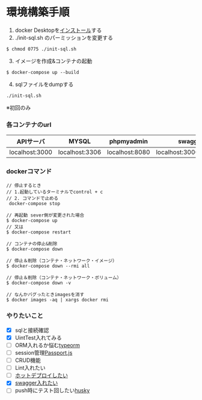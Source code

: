 # 環境構築手順

1. docker Desktopを[インストール](https://www.docker.com/products/docker-desktop)する
2. ./init-sql.sh のパーミッションを変更する
```
$ chmod 0775 ./init-sql.sh
```
3. イメージを作成&コンテナの起動
```
$ docker-compose up --build
```
4. sqlファイルをdumpする
```
./init-sql.sh
```
※初回のみ

### 各コンテナのurl

| APIサーバ       |       MYSQL    |   phpmyadmin   |  swagger               |
|:--------------:|:--------------:|:--------------:|:----------------------:|
| localhost:3000 | localhost:3306 | localhost:8080 | localhost:3000/swagger |


### dockerコマンド
```
// 停止するとき
// 1.起動しているターミナルでcontrol + c
// 2. コマンドで止める
 docker-compose stop

// 再起動 sever側が変更された場合
$ docker-compose up
// 又は
$ docker-compose restart

// コンテナの停止&削除
$ docker-compose down

// 停止＆削除（コンテナ・ネットワーク・イメージ）
$ docker-compose down --rmi all

// 停止＆削除（コンテナ・ネットワーク・ボリューム）
$ docker-compose down -v

// なんかバグったときimagesを消す
$ docker images -aq | xargs docker rmi
```

### やりたいこと
- [x] sqlと接続確認
- [x] UintTest入れてみる
- [ ] ORM入れるか悩む[typeorm](https://typeorm.io/#/)
- [ ] session管理[Passport.js ](https://qiita.com/tuneyukkie/items/b1bc2a26cfb7c480e56b)
- [ ] CRUD機能
- [ ] Lint入れたい
- [ ] [ホットデプロイしたい](https://note.com/kawa1228/n/nb18e19fbf4cc)
- [x] [swagger入れたい](https://blog.mamansoft.net/2019/08/12/develop-express-with-typescript-cool-environment/#typescript%E5%8C%96)
- [ ] push時にテスト回したい[husky](https://typicode.github.io/husky/#/)

